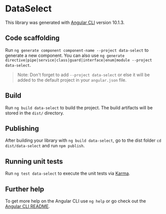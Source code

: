 # DataSelect

This library was generated with [Angular CLI](https://github.com/angular/angular-cli) version 10.1.3.

## Code scaffolding

Run `ng generate component component-name --project data-select` to generate a new component. You can also use `ng generate directive|pipe|service|class|guard|interface|enum|module --project data-select`.
> Note: Don't forget to add `--project data-select` or else it will be added to the default project in your `angular.json` file. 

## Build

Run `ng build data-select` to build the project. The build artifacts will be stored in the `dist/` directory.

## Publishing

After building your library with `ng build data-select`, go to the dist folder `cd dist/data-select` and run `npm publish`.

## Running unit tests

Run `ng test data-select` to execute the unit tests via [Karma](https://karma-runner.github.io).

## Further help

To get more help on the Angular CLI use `ng help` or go check out the [Angular CLI README](https://github.com/angular/angular-cli/blob/master/README.md).
